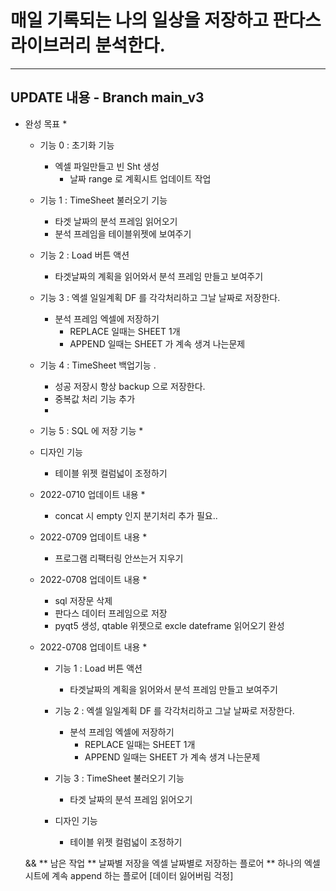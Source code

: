 # 매일 기록되는 나의 일상을 저장하고 판다스 라이브러리 분석한다. 

--------------------------------------------------------------------------
## UPDATE 내용 - Branch main_v3

* 완성 목표 *
    * 기능 0 : 초기화 기능 
        * 엑셀 파일만들고 빈 Sht 생성 
            * 날짜 range 로 계획시트 업데이트 작업 

    * 기능 1 : TimeSheet 불러오기 기능 
        * 타겟 날짜의 분석 프레임 읽어오기 
        * 분석 프레임을 테이블위젯에 보여주기

    * 기능 2 : Load 버튼 액션
        * 타겟날짜의 계획을 읽어와서 분석 프레임 만들고 보여주기 

    * 기능 3 : 엑셀 일일계획 DF 를 각각처리하고 그날 날짜로 저장한다. 
        * 분석 프레임 엑셀에 저장하기 
            * REPLACE 일때는 SHEET 1개 
            * APPEND 일때는 SHEET 가 계속 생겨 나는문제 
    
    * 기능 4 : TimeSheet 백업기능 . 
        * 성공 저장시 항상 backup 으로 저장한다. 
        * 중복값 처리 기능 추가 
        * 
    * 기능 5 : SQL 에 저장 기능 
        * 


            

    * 디자인 기능 
        * 테이블 위젯 컬럼넓이 조정하기 


    * 2022-0710 업데이트 내용 *
        * concat 시 empty 인지 분기처리 추가 필요..

    * 2022-0709 업데이트 내용 *
        * 프로그램 리팩터링 안쓰는거 지우기 
    
    * 2022-0708 업데이트 내용 *
        * sql 저장문 삭제 
        * 판다스 데이터 프레임으로 저장 
        * pyqt5 생성, qtable 위젯으로 excle dateframe 읽어오기 완성
    
    * 2022-0708 업데이트 내용 *
        * 기능 1 : Load 버튼 액션
            * 타겟날짜의 계획을 읽어와서 분석 프레임 만들고 보여주기 

        * 기능 2 : 엑셀 일일계획 DF 를 각각처리하고 그날 날짜로 저장한다. 
            * 분석 프레임 엑셀에 저장하기 
                * REPLACE 일때는 SHEET 1개 
                * APPEND 일때는 SHEET 가 계속 생겨 나는문제 

        * 기능 3 : TimeSheet 불러오기 기능 
            * 타겟 날짜의 분석 프레임 읽어오기 

        * 디자인 기능 
            * 테이블 위젯 컬럼넓이 조정하기 

    &&
    ** 남은 작업 
    ** 날짜별 저장을 엑셀 날짜별로 저장하는 플로어
    ** 하나의 엑셀시트에 계속 append 하는 플로어 [데이터 잃어버림 걱정]
    
